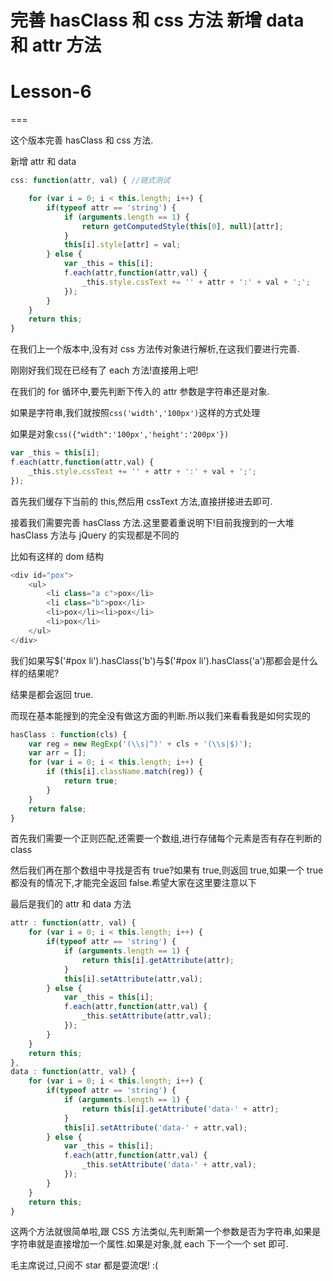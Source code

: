 # 完善 hasClass 和 css 方法 新增 data 和 attr 方法

# Lesson-6

===

这个版本完善 hasClass 和 css 方法.

新增 attr 和 data

```js
css: function(attr, val) { //链式测试

    for (var i = 0; i < this.length; i++) {
        if(typeof attr == 'string') {
            if (arguments.length == 1) {
                return getComputedStyle(this[0], null)[attr];
            }
            this[i].style[attr] = val;
        } else {
            var _this = this[i];
            f.each(attr,function(attr,val) {
                _this.style.cssText += '' + attr + ':' + val + ';';
            });
        }
    }
    return this;
} 
```

在我们上一个版本中,没有对 css 方法传对象进行解析,在这我们要进行完善.

刚刚好我们现在已经有了 each 方法!直接用上吧!

在我们的 for 循环中,要先判断下传入的 attr 参数是字符串还是对象.

如果是字符串,我们就按照`css('width','100px')`这样的方式处理

如果是对象`css({"width":'100px','height':'200px'})`

```js
var _this = this[i];
f.each(attr,function(attr,val) {
    _this.style.cssText += '' + attr + ':' + val + ';';
}); 
```

首先我们缓存下当前的 this,然后用 cssText 方法,直接拼接进去即可.

接着我们需要完善 hasClass 方法.这里要着重说明下!目前我搜到的一大堆 hasClass 方法与 jQuery 的实现都是不同的

比如有这样的 dom 结构

```js
<div id="pox">
    <ul>
        <li class="a c">pox</li>
        <li class="b">pox</li>
        <li>pox</li><li>pox</li>
        <li>pox</li>
    </ul>
</div> 
```

我们如果写$('#pox li').hasClass('b')与$('#pox li').hasClass('a')那都会是什么样的结果呢?

结果是都会返回 true.

而现在基本能搜到的完全没有做这方面的判断.所以我们来看看我是如何实现的

```js
hasClass : function(cls) {
    var reg = new RegExp('(\\s|^)' + cls + '(\\s|$)');
    var arr = [];
    for (var i = 0; i < this.length; i++) {
        if (this[i].className.match(reg)) {
            return true;
        }
    }
    return false;
} 
```

首先我们需要一个正则匹配,还需要一个数组,进行存储每个元素是否有存在判断的 class

然后我们再在那个数组中寻找是否有 true?如果有 true,则返回 true,如果一个 true 都没有的情况下,才能完全返回 false.希望大家在这里要注意以下

最后是我们的 attr 和 data 方法

```js
attr : function(attr, val) {
    for (var i = 0; i < this.length; i++) {
        if(typeof attr == 'string') {
            if (arguments.length == 1) {
                return this[i].getAttribute(attr);
            }
            this[i].setAttribute(attr,val);
        } else {
            var _this = this[i];
            f.each(attr,function(attr,val) {
                _this.setAttribute(attr,val);
            });
        }
    }
    return this;
},
data : function(attr, val) {
    for (var i = 0; i < this.length; i++) {
        if(typeof attr == 'string') {
            if (arguments.length == 1) {
                return this[i].getAttribute('data-' + attr);
            }
            this[i].setAttribute('data-' + attr,val);
        } else {
            var _this = this[i];
            f.each(attr,function(attr,val) {
                _this.setAttribute('data-' + attr,val);
            });
        }
    }
    return this;
} 
```

这两个方法就很简单啦,跟 CSS 方法类似,先判断第一个参数是否为字符串,如果是字符串就是直接增加一个属性.如果是对象,就 each 下一个一个 set 即可.

毛主席说过,只阅不 star 都是耍流氓! :(